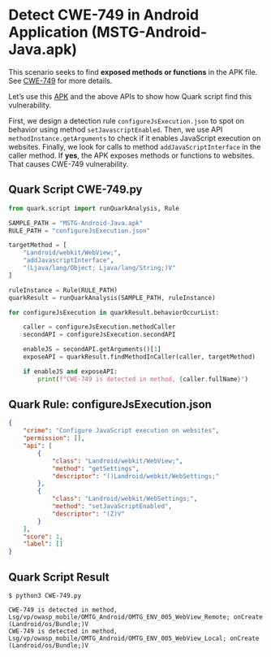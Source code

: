 # Detect CWE-749 in Android Application (MSTG-Android-Java.apk)

This scenario seeks to find **exposed methods or functions** in the APK file. See [CWE-749](https://cwe.mitre.org/data/definitions/749.html) for more details.

Let’s use this [APK](https://github.com/OWASP/MASTG-Hacking-Playground) and the above APIs to show how Quark script find this vulnerability.

First, we design a detection rule `configureJsExecution.json` to spot on behavior using method `setJavascriptEnabled`. Then, we use API `methodInstance.getArguments` to check if it enables JavaScript execution on websites. Finally, we look for calls to method `addJavaScriptInterface` in the caller method. If **yes**, the APK exposes methods or functions to websites. That causes CWE-749 vulnerability.
## Quark Script CWE-749.py
```python
from quark.script import runQuarkAnalysis, Rule

SAMPLE_PATH = "MSTG-Android-Java.apk"
RULE_PATH = "configureJsExecution.json"

targetMethod = [
    "Landroid/webkit/WebView;",
    "addJavascriptInterface",
    "(Ljava/lang/Object; Ljava/lang/String;)V"
]

ruleInstance = Rule(RULE_PATH)
quarkResult = runQuarkAnalysis(SAMPLE_PATH, ruleInstance)

for configureJsExecution in quarkResult.behaviorOccurList:

    caller = configureJsExecution.methodCaller
    secondAPI = configureJsExecution.secondAPI

    enableJS = secondAPI.getArguments()[1]
    exposeAPI = quarkResult.findMethodInCaller(caller, targetMethod)

    if enableJS and exposeAPI:
        print(f"CWE-749 is detected in method, {caller.fullName}")
```
## Quark Rule: configureJsExecution.json
```json
{
    "crime": "Configure JavaScript execution on websites",
    "permission": [],
    "api": [
        {
            "class": "Landroid/webkit/WebView;",
            "method": "getSettings",
            "descriptor": "()Landroid/webkit/WebSettings;"
        },
        {
            "class": "Landroid/webkit/WebSettings;",
            "method": "setJavaScriptEnabled",
            "descriptor": "(Z)V"
        }
    ],
    "score": 1,
    "label": []
}
```
## Quark Script Result
```
$ python3 CWE-749.py

CWE-749 is detected in method, Lsg/vp/owasp_mobile/OMTG_Android/OMTG_ENV_005_WebView_Remote; onCreate (Landroid/os/Bundle;)V
CWE-749 is detected in method, Lsg/vp/owasp_mobile/OMTG_Android/OMTG_ENV_005_WebView_Local; onCreate (Landroid/os/Bundle;)V
```
